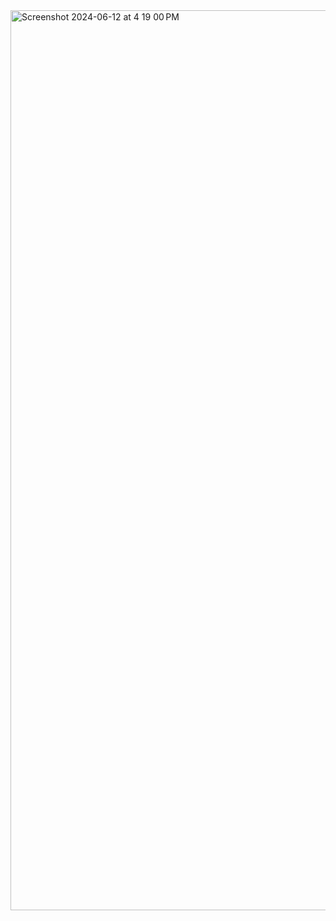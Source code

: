 
<img width="1440" alt="Screenshot 2024-06-12 at 4 19 00 PM" src="https://github.com/harshk04/QDRANT-LLM/assets/115946158/62c8280b-7974-4589-ac3e-14341b89cb85">
